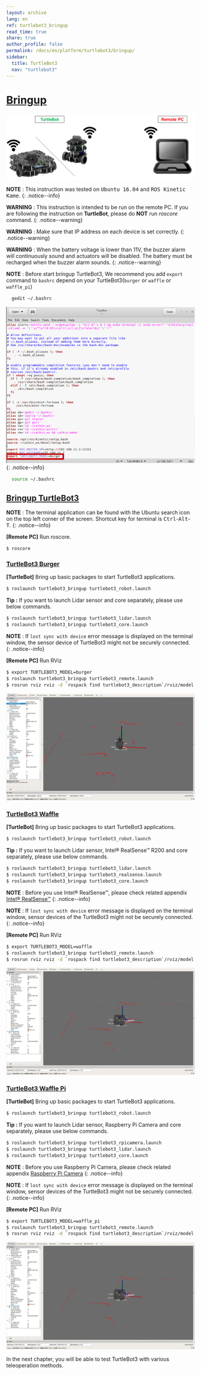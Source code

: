 ```yaml
---
layout: archive
lang: en
ref: turtlebot3_bringup
read_time: true
share: true
author_profile: false
permalink: /docs/en/platform/turtlebot3/bringup/
sidebar:
  title: TurtleBot3
  nav: "turtlebot3"
---
```


<div style="counter-reset: h1 8"></div>

# [Bringup](#bringup)

![](/assets/images/platform/turtlebot3/software/remote_pc_and_turtlebot.png)

**NOTE** : This instruction was tested on <kbd>Ubuntu 16.04</kbd> and <kbd>ROS Kinetic Kame</kbd>.
{: .notice--info}

**WARNING** : This instruction is intended to be run on the remote PC. If you are following the instruction on **TurtleBot**, please do **NOT** run *roscore* command.
{: .notice--warning}

**WARNING** : Make sure that IP address on each device is set correctly.
{: .notice--warning}

**WARNING** : When the battery voltage is lower than 11V, the buzzer alarm will continuously sound and actuators will be disabled. The battery must be recharged when the buzzer alarm sounds.
{: .notice--warning}

**NOTE** : Before start bringup TurtleBot3, We recommend you add `export` command to `bashrc` depend on your TurtleBot3(`burger` or `waffle` or `waffle_pi`)
``` bash
  gedit ~/.bashrc
```
![](/assets/images/platform/turtlebot3/bringup/bashrc.png)
{: .notice--info}


``` bash
  source ~/.bashrc
```

## [Bringup TurtleBot3](#bringup-turtlebot3)

**NOTE** : The terminal application can be found with the Ubuntu search icon on the top left corner of the screen. Shortcut key for terminal is <kbd>Ctrl</kbd>-<kbd>Alt</kbd>-<kbd>T</kbd>.
{: .notice--info}

**[Remote PC]** Run roscore.

``` bash
$ roscore
```

### [TurtleBot3 Burger](#turtlebot3-burger)

**[TurtleBot]** Bring up basic packages to start TurtleBot3 applications.

``` bash
$ roslaunch turtlebot3_bringup turtlebot3_robot.launch
```

**Tip :** If you want to launch Lidar sensor and core separately, please use below commands.
``` bash
$ roslaunch turtlebot3_bringup turtlebot3_lidar.launch
$ roslaunch turtlebot3_bringup turtlebot3_core.launch
```

**NOTE** : If `lost sync with device` error message is displayed on the terminal window, the sensor device of TurtleBot3 might not be securely connected.
{: .notice--info}

**[Remote PC]** Run RViz

``` bash
$ export TURTLEBOT3_MODEL=burger
$ roslaunch turtlebot3_bringup turtlebot3_remote.launch
$ rosrun rviz rviz -d `rospack find turtlebot3_description`/rviz/model.rviz
```

![](/assets/images/platform/turtlebot3/bringup/rviz_burger_model.jpg)

### [TurtleBot3 Waffle](#turtlebot3-waffle)

**[TurtleBot]** Bring up basic packages to start TurtleBot3 applications.

``` bash
$ roslaunch turtlebot3_bringup turtlebot3_robot.launch
```

**Tip :** If you want to launch Lidar sensor, Intel® RealSense™ R200 and core separately, please use below commands.
``` bash
$ roslaunch turtlebot3_bringup turtlebot3_lidar.launch
$ roslaunch turtlebot3_bringup turtlebot3_realsense.launch
$ roslaunch turtlebot3_bringup turtlebot3_core.launch
```

**NOTE** : Before you use Intel® RealSense™, please check related appendix [Intel® RealSense™](http://emanual.robotis.com/docs/en/platform/turtlebot3/appendix_realsense/#installation)
{: .notice--info}

**NOTE** : If `lost sync with device` error message is displayed on the terminal window, sensor devices of the TurtleBot3 might not be securely connected.
{: .notice--info}

**[Remote PC]** Run RViz

``` bash
$ export TURTLEBOT3_MODEL=waffle
$ roslaunch turtlebot3_bringup turtlebot3_remote.launch
$ rosrun rviz rviz -d `rospack find turtlebot3_description`/rviz/model.rviz
```

![](/assets/images/platform/turtlebot3/bringup/rviz_waffle_model.jpg)

### [TurtleBot3 Waffle Pi](#turtlebot3-waffle-pi)

**[TurtleBot]** Bring up basic packages to start TurtleBot3 applications.

``` bash
$ roslaunch turtlebot3_bringup turtlebot3_robot.launch
```

**Tip :** If you want to launch Lidar sensor, Raspberry Pi Camera and core separately, please use below commands.

``` bash
$ roslaunch turtlebot3_bringup turtlebot3_rpicamera.launch
$ roslaunch turtlebot3_bringup turtlebot3_lidar.launch
$ roslaunch turtlebot3_bringup turtlebot3_core.launch
```

**NOTE** : Before you use Raspberry Pi Camera, please check related appendix [Raspberry Pi Camera](http://emanual.robotis.com/docs/en/platform/turtlebot3/appendix_raspi_cam/#installation)
{: .notice--info}

**NOTE** : If `lost sync with device` error message is displayed on the terminal window, sensor devices of the TurtleBot3 might not be securely connected.
{: .notice--info}

**[Remote PC]** Run RViz

``` bash
$ export TURTLEBOT3_MODEL=waffle_pi
$ roslaunch turtlebot3_bringup turtlebot3_remote.launch
$ rosrun rviz rviz -d `rospack find turtlebot3_description`/rviz/model.rviz
```

![](/assets/images/platform/turtlebot3/bringup/rviz_waffle_model.jpg)

In the next chapter, you will be able to test TurtleBot3 with various teleoperation methods.
